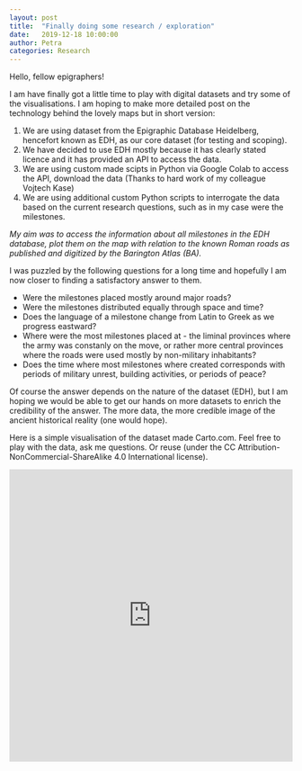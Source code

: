 ```yaml
---
layout: post
title:  "Finally doing some research / exploration"
date:   2019-12-18 10:00:00
author: Petra
categories: Research
---
```


Hello, fellow epigraphers!

I am have finally got a little time to play with digital datasets and try some of the visualisations. I am hoping to make more detailed post on the technology behind the lovely maps but in short version:

1. We are using dataset from the Epigraphic Database Heidelberg, hencefort known as EDH, as our core dataset (for testing and scoping).
2. We have decided to use EDH mostly because it has clearly stated licence and it has provided an API to access the data.
3. We are using custom made scipts in Python via Google Colab to access the API, download the data (Thanks to hard work of my colleague Vojtech Kase)
4. We are using additional custom Python scripts to interrogate the data based on the current research questions, such as in my case were the milestones.

*My aim was to access the information about all milestones in the EDH database, plot them on the map with relation to the known Roman roads as published and digitized by the Barington Atlas (BA).*

I was puzzled by the following questions for a long time and hopefully I am now closer to finding a satisfactory answer to them.

* Were the milestones placed mostly around major roads?
* Were the milestones distributed equally through space and time?
* Does the language of a milestone change from Latin to Greek as we progress eastward?
* Where were the most milestones placed at - the liminal provinces where the army was constanly on the move, or rather more central provinces where the roads were used mostly by non-military inhabitants?
* Does the time where most milestones where created corresponds with periods of military unrest, building activities, or periods of peace?

Of course the answer depends on the nature of the dataset (EDH), but I am hoping we would be able to get our hands on more datasets to enrich the credibility of the answer. The more data, the more credible image of the ancient historical reality (one would hope).

Here is a simple visualisation of the dataset made Carto.com. Feel free to play with the data, ask me questions. Or reuse (under the CC Attribution-NonCommercial-ShareAlike 4.0 International license).

<iframe width="100%" height="520" frameborder="0" src="https://petrajanouchova.carto.com/builder/e6536d2c-bfee-4eeb-9fcb-7de39bbf1265/embed" allowfullscreen webkitallowfullscreen mozallowfullscreen oallowfullscreen msallowfullscreen>


